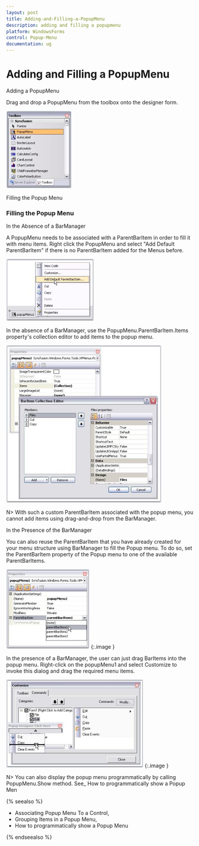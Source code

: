 ```yaml
---
layout: post
title: Adding-and-Filling-a-PopupMenu
description: adding and filling a popupmenu
platform: WindowsForms
control: Popup-Menu
documentation: ug
---
```


# Adding and Filling a PopupMenu

Adding a PopupMenu

Drag and drop a PopupMenu from the toolbox onto the designer form. 

![](Adding-and-Filling-a-PopupMenu_images/Adding-and-Filling-a-PopupMenu_img1.jpeg)



Filling the Popup Menu

### Filling the Popup Menu

In the Absence of a BarManager

A PopupMenu needs to be associated with a ParentBarItem in order to fill it with menu items. Right click the PopupMenu and select "Add Default ParentBarItem" if there is no ParentBarItem added for the Menus before.

![](Adding-and-Filling-a-PopupMenu_images/Adding-and-Filling-a-PopupMenu_img2.jpeg)



In the absence of a BarManager, use the PopupMenu.ParentBarItem.Items property's collection editor to add items to the popup menu. 

![](Adding-and-Filling-a-PopupMenu_images/Adding-and-Filling-a-PopupMenu_img3.jpeg)




N> With such a custom ParentBarItem associated with the popup menu, you cannot add items using drag-and-drop from the BarManager.

In the Presence of the BarManager

You can also reuse the ParentBarItem that you have already created for your menu structure using BarManager to fill the Popup menu. To do so, set the ParentBarItem property of the Popup menu to one of the available ParentBarItems. 

![](Adding-and-Filling-a-PopupMenu_images/Adding-and-Filling-a-PopupMenu_img5.jpeg)
{:.image }


In the presence of a BarManager, the user can just drag BarItems into the popup menu. Right-click on the popupMenu1 and select Customize to invoke this dialog and drag the required menu items.

![](Adding-and-Filling-a-PopupMenu_images/Adding-and-Filling-a-PopupMenu_img6.jpeg)
{:.image }



N> You can also display the popup menu programmatically by calling PopupMenu.Show method. See_ How to programmatically show a Popup Men

{% seealso %}

* Associating Popup Menu To a Control,
* Grouping Items in a Popup Menu,
* How to programmatically show a Popup Menu

{% endseealso %}

